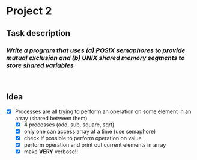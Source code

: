 # Project 2

## **Task description**

### *Write a program that uses (a) POSIX semaphores to provide mutual exclusion and (b) UNIX shared memory segments to store shared variables*

<br/>

## **Idea**
- [x] Processes are all trying to perform an operation on some element in an array (shared between them)
    - [x] 4 processes (add, sub, square, sqrt)
    - [x] only one can access array at a time (use semaphore)
    - [x] check if possible to perform operation on value
    - [x] perform operation and print out current elements in array
    - [x] make **VERY** verbose!!
